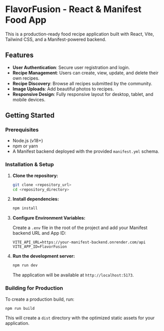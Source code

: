 # FlavorFusion - React & Manifest Food App

This is a production-ready food recipe application built with React, Vite, Tailwind CSS, and a Manifest-powered backend.

## Features

- **User Authentication**: Secure user registration and login.
- **Recipe Management**: Users can create, view, update, and delete their own recipes.
- **Recipe Discovery**: Browse all recipes submitted by the community.
- **Image Uploads**: Add beautiful photos to recipes.
- **Responsive Design**: Fully responsive layout for desktop, tablet, and mobile devices.

## Getting Started

### Prerequisites

- Node.js (v18+)
- npm or yarn
- A Manifest backend deployed with the provided `manifest.yml` schema.

### Installation & Setup

1.  **Clone the repository:**
    ```bash
    git clone <repository_url>
    cd <repository_directory>
    ```

2.  **Install dependencies:**
    ```bash
    npm install
    ```

3.  **Configure Environment Variables:**

    Create a `.env` file in the root of the project and add your Manifest backend URL and App ID:

    ```
    VITE_API_URL=https://your-manifest-backend.onrender.com/api
    VITE_APP_ID=FlavorFusion
    ```

4.  **Run the development server:**
    ```bash
    npm run dev
    ```

    The application will be available at `http://localhost:5173`.

### Building for Production

To create a production build, run:

```bash
npm run build
```

This will create a `dist` directory with the optimized static assets for your application.

